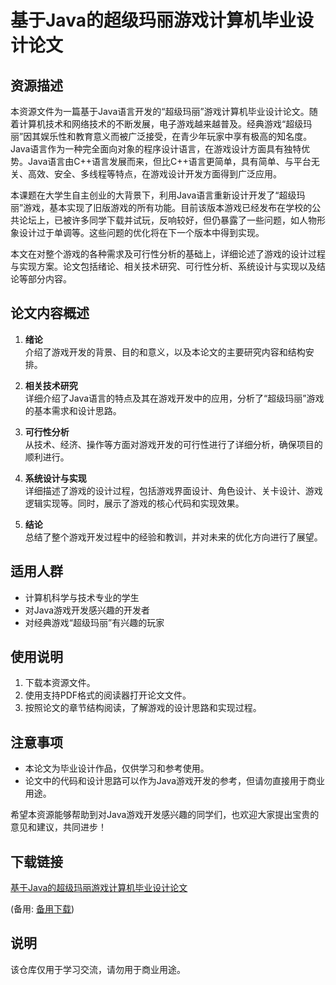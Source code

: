 # 基于Java的超级玛丽游戏计算机毕业设计论文

## 资源描述

本资源文件为一篇基于Java语言开发的“超级玛丽”游戏计算机毕业设计论文。随着计算机技术和网络技术的不断发展，电子游戏越来越普及。经典游戏“超级玛丽”因其娱乐性和教育意义而被广泛接受，在青少年玩家中享有极高的知名度。Java语言作为一种完全面向对象的程序设计语言，在游戏设计方面具有独特优势。Java语言由C++语言发展而来，但比C++语言更简单，具有简单、与平台无关、高效、安全、多线程等特点，在游戏设计开发方面得到广泛应用。

本课题在大学生自主创业的大背景下，利用Java语言重新设计开发了“超级玛丽”游戏，基本实现了旧版游戏的所有功能。目前该版本游戏已经发布在学校的公共论坛上，已被许多同学下载并试玩，反响较好，但仍暴露了一些问题，如人物形象设计过于单调等。这些问题的优化将在下一个版本中得到实现。

本文在对整个游戏的各种需求及可行性分析的基础上，详细论述了游戏的设计过程与实现方案。论文包括绪论、相关技术研究、可行性分析、系统设计与实现以及结论等部分内容。

## 论文内容概述

1. **绪论**  
   介绍了游戏开发的背景、目的和意义，以及本论文的主要研究内容和结构安排。

2. **相关技术研究**  
   详细介绍了Java语言的特点及其在游戏开发中的应用，分析了“超级玛丽”游戏的基本需求和设计思路。

3. **可行性分析**  
   从技术、经济、操作等方面对游戏开发的可行性进行了详细分析，确保项目的顺利进行。

4. **系统设计与实现**  
   详细描述了游戏的设计过程，包括游戏界面设计、角色设计、关卡设计、游戏逻辑实现等。同时，展示了游戏的核心代码和实现效果。

5. **结论**  
   总结了整个游戏开发过程中的经验和教训，并对未来的优化方向进行了展望。

## 适用人群

- 计算机科学与技术专业的学生
- 对Java游戏开发感兴趣的开发者
- 对经典游戏“超级玛丽”有兴趣的玩家

## 使用说明

1. 下载本资源文件。
2. 使用支持PDF格式的阅读器打开论文文件。
3. 按照论文的章节结构阅读，了解游戏的设计思路和实现过程。

## 注意事项

- 本论文为毕业设计作品，仅供学习和参考使用。
- 论文中的代码和设计思路可以作为Java游戏开发的参考，但请勿直接用于商业用途。

希望本资源能够帮助到对Java游戏开发感兴趣的同学们，也欢迎大家提出宝贵的意见和建议，共同进步！

## 下载链接
[基于Java的超级玛丽游戏计算机毕业设计论文](https://pan.quark.cn/s/5baf2e7ea788) 

(备用: [备用下载](https://pan.baidu.com/s/18sIx_dsvqnw3Q801bvouUg?pwd=1234))

## 说明

该仓库仅用于学习交流，请勿用于商业用途。
